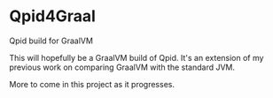 # Qpid4Graal
Qpid build for GraalVM

This will hopefully be a GraalVM build of Qpid. It's an extension of my previous work on comparing GraalVM with the standard JVM.

More to come in this project as it progresses.
